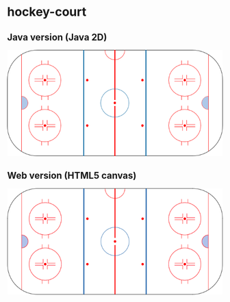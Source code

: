 # hockey-court

## Java version (Java 2D)
<p align="center">
	<img src="https://github.com/gustavo-tp/hockey-court/blob/master/java.png" />
</p>

## Web version (HTML5 canvas)
<p align="center">
	<img src="https://github.com/gustavo-tp/hockey-court/blob/master/web.png" />
</p>
